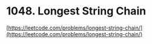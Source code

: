 # 1048. Longest String Chain

[https://leetcode.com/problems/longest-string-chain/](https://leetcode.com/problems/longest-string-chain/)
